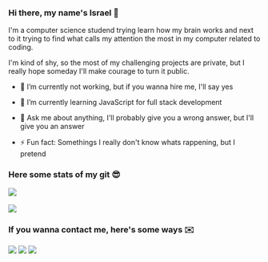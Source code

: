 ### Hi there, my name's Israel 👋

I'm a computer science studend trying learn how my brain works and next to it trying to find what calls my attention the most in my computer related to coding.

I'm kind of shy, so the most of my challenging projects are private, but I really hope someday I'll make courage to turn it public.


- 🔭 I’m currently not working, but if you wanna hire me, I'll say yes

- 🌱 I’m currently learning JavaScript for full stack development

- 💬 Ask me about anything, I'll probably give you a wrong answer, but I'll give you an answer

- ⚡ Fun fact: Somethings I really don't know whats rappening, but I pretend

### Here some stats of my git 😎

<a href="">
  <img align="center" src="https://github-readme-stats.vercel.app/api?username=IsraelFBotelho&show_icons=true&theme=radical" />
</a>
<br/>
<br/>
<a href="">
  <img align="center" src="https://github-readme-stats.vercel.app/api/top-langs/?username=IsraelFBotelho&layout=compact&theme=radical" />
</a>

### If you wanna contact me, here's some ways ✉️

<a href="https://www.linkedin.com/in/israel-botelho/"><img src="https://img.shields.io/badge/LinkedIn-D14836?style=for-the-badge&logo=linkedin&color=purple"/></a>
<a href="https://www.instagram.com/israelbotelh/"><img src="https://img.shields.io/badge/Instagram-D14836?style=for-the-badge&logo=instagram&color=purple"/></a>
<a href="mailto:israel.faustino@uel.br"><img src="https://img.shields.io/badge/Email-D14836?style=for-the-badge&logo=gmail&color=purple"/></a>
